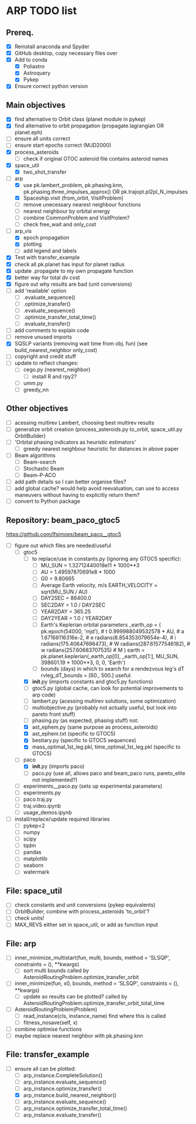 # ARP TODO list

## Prereq.
- [X] Reinstall anaconda and Spyder
- [X] GitHub desktop, copy necessary files over
- [X] Add to conda
  - [X] Poliastro
  - [X] Astroquery
  - [X] Pykep
- [X] Ensure correct python version

## Main objectives
- [X] find alternative to Orbit class (planet module in pykep)
- [X] find alternative to orbit propagation (propagate.lagrangian OR planet.eph)
- [ ] ensure all units correct
- [ ] ensure start epochs correct (MJD2000)
- [X] process_asteroids
  - [ ] check if original GTOC asteroid file contains asteroid names
- [X] space_util
  - [X] two_shot_transfer
- [ ] arp
  - [X] use pk.lambert_problem, pk.phasing.knn, pk.phasing.three_impulses_approx() OR pk.trajopt.pl2pl_N_impulses
  - [X] Spaceship.visit (from_orbit, VisitProblem)
  - [ ] remove unecessary nearest neighbour functions
  - [ ] nearest neighbour by orbital energy 
  - [ ] combine CommonProblem and VisitProlem?
  - [ ] check free_wait and only_cost
- [ ] arp_vis
  - [X] epoch propagation
  - [X] plotting
  - [ ] add legend and labels
- [X] Test with transfer_example
- [X] check all pk.planet has input for planet radius
- [X] update .propagate to my own propagate function
- [X] better way for total dv cost
- [X] figure out why results are bad (unit conversions)
- [ ] add 'readable' option
  - [ ] .evaluate_sequence()
  - [ ] .optimize_transfer()
  - [ ] .evaluate_sequence()
  - [ ] .optimize_transfer_total_time()
  - [ ] .evaluate_transfer()
- [ ] add comments to explain code
- [ ] remove unused imports
- [X] SQSLP variants (removing wait time from obj. fun) (see build_nearest_neighbor only_cost)
- [ ] copyright and credit stuff
- [ ] update to reflect changes:
  - [ ] cego.py (nearest_neighbor)
    - [ ] install R and rpy2?
  - [ ] umm.py
  - [ ] greedy_nn

## Other objectives
- [ ] acessing multirev Lambert, choosing best multirev results
- [ ] generalize orbit creation (process_asteroids.py to_orbit, space_util.py OrbitBuilder)
- [ ] 'Orbital phasing indicators as heuristic estimators'
  - [ ] greedy nearest neighbour heuristic for distances in above paper
- [ ] Beam algorithms
  - [ ] Beam-search
  - [ ] Stochastic Beam
  - [ ] Beam-P-ACO
- [ ] add path details so I can better organise files?
- [ ] add global cache? would help avoid reevaluation, can use to access maneuvers without having to explicitly return them?
- [ ] convert to Python package

## Repository: beam_paco_gtoc5
https://github.com/lfsimoes/beam_paco__gtoc5
- [ ] figure out which files are needed/useful
  - [ ] gtoc5
    - [ ] to replace/use in constants.py (ignoring any GTOC5 specific):
      - [ ] MU_SUN = 1.32712440018e11 * 1000**3
      - [ ] AU = 1.49597870691e8 * 1000
      - [ ] G0 = 9.80665
      - [ ] Average Earth velocity, m/s
            EARTH_VELOCITY = sqrt(MU_SUN / AU)
      - [ ] DAY2SEC = 86400.0
      - [ ] SEC2DAY = 1.0 / DAY2SEC
      - [ ] YEAR2DAY = 365.25
      - [ ] DAY2YEAR = 1.0 / YEAR2DAY
      - [ ] Earth's Keplerian orbital parameters
            _earth_op = (
            	pk.epoch(54000, 'mjd'),     # t
            	0.999988049532578 * AU,     # a
            	1.67168116316e-2,           # e
            	radians(8.854353079654e-4), # i
            	radians(175.40647696473),   # W
            	radians(287.61577546182),   # w
            	radians(257.60683707535)    # M
            	)
            earth = pk.planet.keplerian(_earth_op[0], _earth_op[1:],
                                        MU_SUN, 398601.19 * 1000**3, 0, 0, 'Earth')
      - [ ] bounds (days) in which to search for a rendezvous leg's dT
            rvleg_dT_bounds = [60., 500.]
    useful:
    - [X] __init__.py (imports constants and gtoc5.py functions)
    - [ ] gtoc5.py (global cache, can look for potential improvements to arp code)
    - [ ] lambert.py (acessing multirev solutions, some optimization)
    - [ ] multiobjective.py (probably not actually useful, but look into pareto front stuff)
    - [ ] phasing.py (as expected, phasing stuff)
    not:
    - [X] ast_ephem.py (same purpose as process_asteroids)
    - [X] ast_ephem.txt (specific to GTOC5)
    - [X] bestiary.py (specific to GTOC5 sequences)
    - [X] mass_optimal_1st_leg.pkl, time_optimal_1st_leg.pkl (specific to GTOC5)
  - [ ] paco
    - [X] __init__.py (imports paco)
    - [ ] paco.py (use all, allows paco and beam_paco runs, pareto_elite not implemented?)
  - [ ] experiments__paco.py (sets up experimental parameters)
  - [ ] experiments.py
  - [ ] paco.traj.py
  - [ ] traj.video.ipynb
  - [ ] usage_demos.ipynb
  
- [ ] install/replace/update required libraries
  - [ ] pykep<2
  - [ ] numpy
  - [ ] scipy
  - [ ] tqdm
  - [ ] pandas
  - [ ] matplotlib
  - [ ] seaborn
  - [ ] watermark
 
## File: space_util
- [ ] check constants and unit conversions (pykep equivalents)
- [ ] OrbitBuilder, combine with process_asteroids 'to_orbit'? 
- [ ] check units!
- [ ] MAX_REVS either set in space_util, or add as function input

## File: arp
- [ ] inner_minimize_multistart(fun, multi, bounds, method = 'SLSQP', constraints = (), **kwargs)
  - [ ] sort multi bounds
        called by AsteroidRoutingProblem.optimize_transfer_orbit
- [ ] inner_minimize(fun, x0, bounds, method = 'SLSQP', constraints = (), **kwargs)
  -[ ] update so results can be plotted?
        called by AsteroidRoutingProblem.optimize_transfer_orbit_total_time
- [ ] AsteroidRoutingProblem(Problem)
  - [ ] read_instance(cls, instance_name) find where this is called
  - [ ] fitness_nosave(self, x)
  
- [ ] combine optimise functions
- [ ] maybe replace nearest neighbor with pk.phasing.knn
  
## File: transfer_example
- [ ] ensure all can be plotted:
  - [ ] arp_instance.CompleteSolution()
  - [ ] arp_instance.evaluate_sequence()
  - [ ] arp_instance.optimize_transfer()
  - [X] arp_instance.build_nearest_neighbor()
  - [ ] arp_instance.evaluate_sequence()
  - [ ] arp_instance.optimize_transfer_total_time()
  - [ ] arp_instance.evaluate_transfer()
